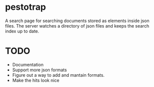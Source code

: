 # pestotrap

A search page for searching documents stored as elements inside json files. The
server watches a directory of json files and keeps the search index up to date.

# TODO

- Documentation
- Support more json formats
- Figure out a way to add and mantain formats.
- Make the hits look nice
